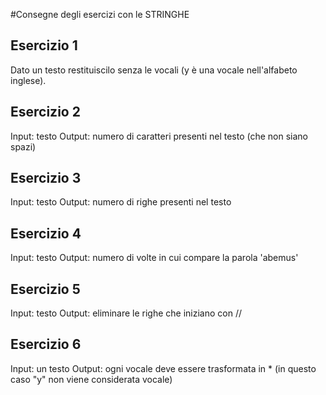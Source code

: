 #Consegne degli esercizi con le STRINGHE

## Esercizio 1
Dato un testo restituiscilo senza le vocali (y è una vocale nell'alfabeto inglese).

## Esercizio 2
Input: testo
Output: numero di caratteri presenti nel testo (che non siano spazi)

## Esercizio 3
Input: testo
Output: numero di righe presenti nel testo

## Esercizio 4
Input: testo
Output: numero di volte in cui compare la parola 'abemus'

## Esercizio 5
Input: testo
Output: eliminare le righe che iniziano con //

## Esercizio 6
Input: un testo
Output: ogni vocale deve essere trasformata in * (in questo caso "y" non viene considerata vocale)
